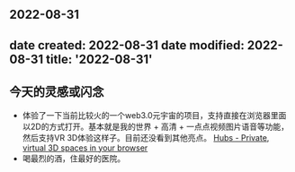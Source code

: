 2022-08-31
---
date created: 2022-08-31
date modified: 2022-08-31
title: '2022-08-31'
---

## 今天的灵感或闪念

- 体验了一下当前比较火的一个web3.0元宇宙的项目，支持直接在浏览器里面以2D的方式打开。基本就是我的世界 + 高清 + 一点点视频图片语音等功能，然后支持VR 3D体验这样子。目前还没看到其他亮点。 [Hubs - Private, virtual 3D spaces in your browser](https://hubs.mozilla.com/)
- 喝最烈的酒，住最好的医院。
